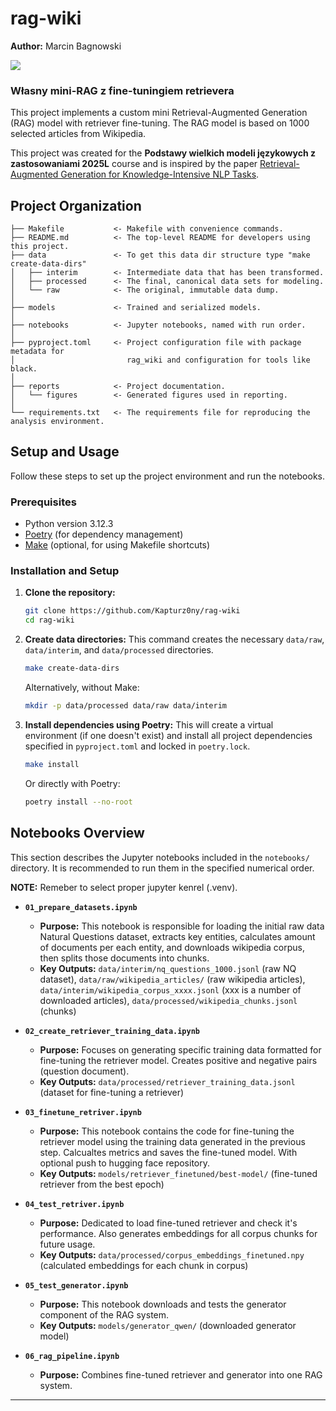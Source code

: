 # rag-wiki

**Author:** Marcin Bagnowski

<a target="_blank" href="https://cookiecutter-data-science.drivendata.org/">
    <img src="https://img.shields.io/badge/CCDS-Project%20template-328F97?logo=cookiecutter" />
</a>


### Własny mini-RAG z fine-tuningiem retrievera

This project implements a custom mini Retrieval-Augmented Generation (RAG) model with retriever fine-tuning. The RAG model is based on 1000 selected articles from Wikipedia.

This project was created for the **Podstawy wielkich modeli językowych z zastosowaniami 2025L** course and is inspired by the paper [Retrieval-Augmented Generation for Knowledge-Intensive NLP Tasks](https://arxiv.org/pdf/2005.11401).



## Project Organization

```
├── Makefile           <- Makefile with convenience commands.
├── README.md          <- The top-level README for developers using this project.
├── data               <- To get this data dir structure type "make create-data-dirs"
│   ├── interim        <- Intermediate data that has been transformed.
│   ├── processed      <- The final, canonical data sets for modeling.
│   └── raw            <- The original, immutable data dump.
│
├── models             <- Trained and serialized models.
│
├── notebooks          <- Jupyter notebooks, named with run order.
│
├── pyproject.toml     <- Project configuration file with package metadata for 
│                         rag_wiki and configuration for tools like black.
│
├── reports            <- Project documentation.
│   └── figures        <- Generated figures used in reporting.
│
└── requirements.txt   <- The requirements file for reproducing the analysis environment.
```


## Setup and Usage

Follow these steps to set up the project environment and run the notebooks.

### Prerequisites

*   Python version 3.12.3
*   [Poetry](https://python-poetry.org/docs/#installation) (for dependency management)
*   [Make](https://www.gnu.org/software/make/) (optional, for using Makefile shortcuts)

### Installation and Setup

1.  **Clone the repository:**
    ```bash
    git clone https://github.com/Kapturz0ny/rag-wiki
    cd rag-wiki
    ```

2.  **Create data directories:**
    This command creates the necessary `data/raw`, `data/interim`, and `data/processed` directories.
    ```bash
    make create-data-dirs
    ```
    Alternatively, without Make:
    ```bash
    mkdir -p data/processed data/raw data/interim
    ```

3.  **Install dependencies using Poetry:**
    This will create a virtual environment (if one doesn't exist) and install all project dependencies specified in `pyproject.toml` and locked in `poetry.lock`.
    ```bash
    make install
    ```
    Or directly with Poetry:
    ```bash
    poetry install --no-root
    ```


## Notebooks Overview

This section describes the Jupyter notebooks included in the `notebooks/` directory. It is recommended to run them in the specified numerical order.

**NOTE:** Remeber to select proper jupyter kenrel (.venv).

*   **`01_prepare_datasets.ipynb`**
    *   **Purpose:** This notebook is responsible for loading the initial raw data Natural Questions dataset, extracts key entities, calculates amount of documents per each entity, and downloads wikipedia corpus, then splits those documents into chunks.
    *   **Key Outputs:**  `data/interim/nq_questions_1000.jsonl` (raw NQ dataset), `data/raw/wikipedia_articles/` (raw wikipedia articles), `data/interim/wikipedia_corpus_xxxx.jsonl` (xxx is a number of downloaded articles), `data/processed/wikipedia_chunks.jsonl` (chunks)

*   **`02_create_retriever_training_data.ipynb`**
    *   **Purpose:** Focuses on generating specific training data formatted for fine-tuning the retriever model. Creates positive and negative pairs (question document).
    *   **Key Outputs:**  `data/processed/retriever_training_data.jsonl` (dataset for fine-tuning a retriever)

*   **`03_finetune_retriver.ipynb`**
    *   **Purpose:** This notebook contains the code for fine-tuning the retriever model using the training data generated in the previous step. Calcualtes metrics and saves the fine-tuned model. With optional push to hugging face repository.
    *   **Key Outputs:** `models/retriever_finetuned/best-model/` (fine-tuned retriever from the best epoch)

*   **`04_test_retriver.ipynb`**
    *   **Purpose:** Dedicated to load fine-tuned retriever and check it's performance. Also generates embeddings for all corpus chunks for future usage.
    *   **Key Outputs:** `data/processed/corpus_embeddings_finetuned.npy` (calculated embeddings for each chunk in corpus)

*   **`05_test_generator.ipynb`**
    *   **Purpose:** This notebook downloads and tests the generator component of the RAG system.
    *   **Key Outputs:** `models/generator_qwen/` (downloaded generator model)

*   **`06_rag_pipeline.ipynb`**
    *   **Purpose:** Combines fine-tuned retriever and generator into one RAG system.
   

--------

